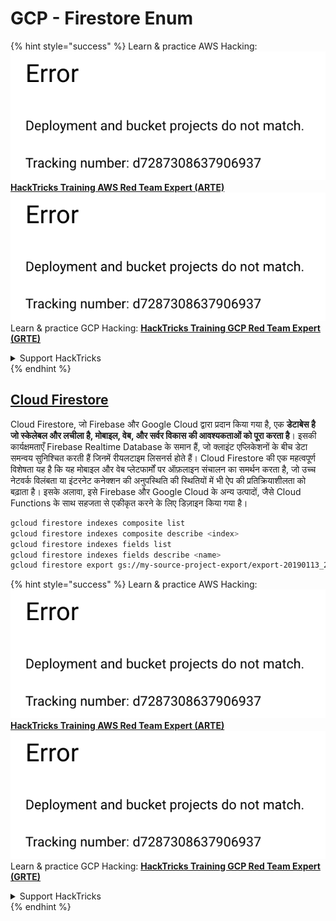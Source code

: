 # GCP - Firestore Enum

{% hint style="success" %}
Learn & practice AWS Hacking:<img src="../../../.gitbook/assets/image (1) (1).png" alt="" data-size="line">[**HackTricks Training AWS Red Team Expert (ARTE)**](https://training.hacktricks.xyz/courses/arte)<img src="../../../.gitbook/assets/image (1) (1).png" alt="" data-size="line">\
Learn & practice GCP Hacking: <img src="../../../.gitbook/assets/image (2).png" alt="" data-size="line">[**HackTricks Training GCP Red Team Expert (GRTE)**<img src="../../../.gitbook/assets/image (2).png" alt="" data-size="line">](https://training.hacktricks.xyz/courses/grte)

<details>

<summary>Support HackTricks</summary>

* Check the [**subscription plans**](https://github.com/sponsors/carlospolop)!
* **Join the** 💬 [**Discord group**](https://discord.gg/hRep4RUj7f) or the [**telegram group**](https://t.me/peass) or **follow** us on **Twitter** 🐦 [**@hacktricks\_live**](https://twitter.com/hacktricks\_live)**.**
* **Share hacking tricks by submitting PRs to the** [**HackTricks**](https://github.com/carlospolop/hacktricks) and [**HackTricks Cloud**](https://github.com/carlospolop/hacktricks-cloud) github repos.

</details>
{% endhint %}

## [Cloud Firestore](https://cloud.google.com/sdk/gcloud/reference/firestore/)

Cloud Firestore, जो Firebase और Google Cloud द्वारा प्रदान किया गया है, एक **डेटाबेस है जो स्केलेबल और लचीला है, मोबाइल, वेब, और सर्वर विकास की आवश्यकताओं को पूरा करता है**। इसकी कार्यक्षमताएँ Firebase Realtime Database के समान हैं, जो क्लाइंट एप्लिकेशनों के बीच डेटा समन्वय सुनिश्चित करती हैं जिनमें रीयलटाइम लिसनर्स होते हैं। Cloud Firestore की एक महत्वपूर्ण विशेषता यह है कि यह मोबाइल और वेब प्लेटफार्मों पर ऑफ़लाइन संचालन का समर्थन करता है, जो उच्च नेटवर्क विलंबता या इंटरनेट कनेक्शन की अनुपस्थिति की स्थितियों में भी ऐप की प्रतिक्रियाशीलता को बढ़ाता है। इसके अलावा, इसे Firebase और Google Cloud के अन्य उत्पादों, जैसे Cloud Functions के साथ सहजता से एकीकृत करने के लिए डिज़ाइन किया गया है।
```bash
gcloud firestore indexes composite list
gcloud firestore indexes composite describe <index>
gcloud firestore indexes fields list
gcloud firestore indexes fields describe <name>
gcloud firestore export gs://my-source-project-export/export-20190113_2109 --collection-ids='cameras','radios'
```
{% hint style="success" %}
Learn & practice AWS Hacking:<img src="../../../.gitbook/assets/image (1) (1).png" alt="" data-size="line">[**HackTricks Training AWS Red Team Expert (ARTE)**](https://training.hacktricks.xyz/courses/arte)<img src="../../../.gitbook/assets/image (1) (1).png" alt="" data-size="line">\
Learn & practice GCP Hacking: <img src="../../../.gitbook/assets/image (2).png" alt="" data-size="line">[**HackTricks Training GCP Red Team Expert (GRTE)**<img src="../../../.gitbook/assets/image (2).png" alt="" data-size="line">](https://training.hacktricks.xyz/courses/grte)

<details>

<summary>Support HackTricks</summary>

* Check the [**subscription plans**](https://github.com/sponsors/carlospolop)!
* **Join the** 💬 [**Discord group**](https://discord.gg/hRep4RUj7f) or the [**telegram group**](https://t.me/peass) or **follow** us on **Twitter** 🐦 [**@hacktricks\_live**](https://twitter.com/hacktricks\_live)**.**
* **Share hacking tricks by submitting PRs to the** [**HackTricks**](https://github.com/carlospolop/hacktricks) and [**HackTricks Cloud**](https://github.com/carlospolop/hacktricks-cloud) github repos.

</details>
{% endhint %}

